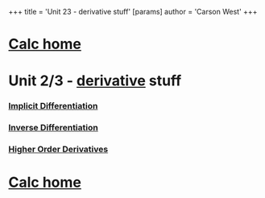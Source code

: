 +++
 title = 'Unit 23 - derivative stuff'
[params]
	author = 'Carson West'
+++
# [Calc home](./../calc-home/)

# Unit 2/3 - [derivative](./../derivative/) stuff

### [Implicit Differentiation](./../implicit-differentiation/)

### [Inverse Differentiation](./../inverse-differentiation/)

### [Higher Order Derivatives](./../higher-order-derivatives/)

# [Calc home](./../calc-home/)
